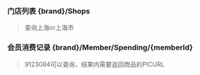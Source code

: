 ### 门店列表 {brand}/Shops

> 查询上海or上海市

### 会员消费记录 {brand}/Member/Spending/{memberId}

> 9123084可以查询，结果内需要返回商品的PICURL

